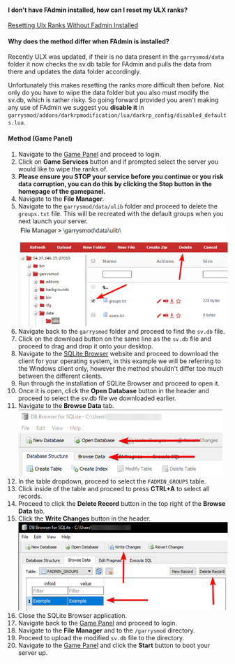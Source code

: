 #### I don't have FAdmin installed, how can I reset my ULX ranks?
[Resetting Ulx Ranks Without Fadmin Installed]((https://help.hexanenetworks.com/garrys-mod/server-configuration/resetting-ulx-ranks-without-fadmin-installed))

#### Why does the method differ when FAdmin is installed?
Recently ULX was updated, if their is no data present in the `garrysmod/data` folder it now checks the sv.db table for FAdmin and pulls the data from there and updates the data folder accordingly.

Unfortunately this makes resetting the ranks more difficult then before. Not only do you have to wipe the data folder but you also must modify the sv.db, which is rather risky. So going forward provided you aren't making any use of FAdmin we suggest you **disable it** in ``garrysmod/addons/darkrpmodification/lua/darkrp_config/disabled_defaults.lua``.

#### Method (Game Panel)
1. Navigate to the [Game Panel](https://gamepanel.hexanenetworks.com) and proceed to login.
2. Click on **Game Services** button and if prompted select the server you would like to wipe the ranks of.
3. **Please ensure you STOP your service before you continue or you risk data corruption, you can do this by clicking the Stop button in the homepage of the gamepanel.**
4. Navigate to the **File Manager**.
5. Navigate to the ``garrysmod/data/ulib`` folder and proceed to delete the ``groups.txt`` file. This will be recreated with the default groups when you next launch your server.
![](https://raw.githubusercontent.com/HexaneNetworks/help-assets/master/assets/png/deleting-ulib-data.png)
6. Navigate back to the ``garrysmod`` folder and proceed to find the ``sv.db`` file.
7. Click on the download button on the same line as the ``sv.db`` file and proceed to drag and drop it onto your desktop.
8. Navigate to the [SQLite Browser](https://sqlitebrowser.org/) website and proceed to download the client for your operating system, in this example we will be referring to the Windows client only, however the method shouldn't differ too much between the different clients.
9. Run through the installation of SQLite Browser and proceed to open it.
10. Once it is open, click the **Open Database** button in the header and proceed to select the sv.db file we downloaded earlier.
11. Navigate to the **Browse Data** tab.
![](https://raw.githubusercontent.com/HexaneNetworks/help-assets/master/assets/png/opening-svdb.png)
12. In the table dropdown, proceed to select the ``FADMIN_GROUPS`` table.
13. Click inside of the table and proceed to press **CTRL+A** to select all records.
14. Proceed to click the **Delete Record** button in the top right of the **Browse Data** tab.
15. Click the **Write Changes** button in the header.
![](https://raw.githubusercontent.com/HexaneNetworks/help-assets/master/assets/png/modify-svdb.png)
16. Close the SQLite Browser application.
17. Navigate back to the [Game Panel](https://gamepanel.hexanenetworks.com) and proceed to login.
18. Navigate to the **File Manager** and to the ``/garrysmod`` directory.
19. Proceed to upload the modified ``sv.db`` file to the directory.
20. Navigate to the [Game Panel](https://gamepanel.hexanenetworks.com) and click the **Start** button to boot your server up.